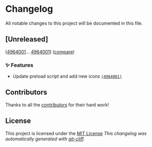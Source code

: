 <!-- markdownlint-disable -->
<!-- eslint-disable markdown/no-missing-label-refs -->

# Changelog

All notable changes to this project will be documented in this file.

## [Unreleased]

[[4964001](https://github.com/Nick2bad4u/Uptime-Watcher/commit/496400172cb0310f7f310f2002bc26c7cafb6ba7)...
[4964001](https://github.com/Nick2bad4u/Uptime-Watcher/commit/496400172cb0310f7f310f2002bc26c7cafb6ba7)]
([compare](https://github.com/Nick2bad4u/Uptime-Watcher/compare/496400172cb0310f7f310f2002bc26c7cafb6ba7...496400172cb0310f7f310f2002bc26c7cafb6ba7))

### ✨ Features

- Update preload script and add new icons [`(4964001)`](https://github.com/Nick2bad4u/Uptime-Watcher/commit/496400172cb0310f7f310f2002bc26c7cafb6ba7)

## Contributors

Thanks to all the [contributors](https://github.com/Nick2bad4u/Uptime-Watcher/graphs/contributors) for their hard work!

## License

This project is licensed under the [MIT License](https://github.com/Nick2bad4u/Uptime-Watcher/blob/main/LICENSE.md)
_This changelog was automatically generated with [git-cliff](https://github.com/orhun/git-cliff)._
